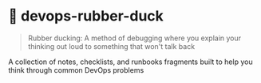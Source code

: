 # 🐤 devops-rubber-duck

> Rubber ducking: A method of debugging where you explain your thinking out loud to something that won't talk back

A collection of notes, checklists, and runbooks fragments built to help you think through common DevOps problems